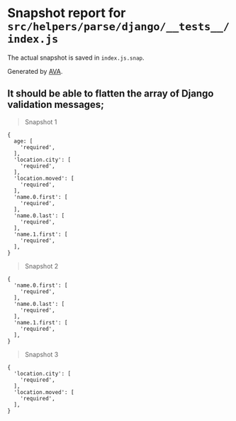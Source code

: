 # Snapshot report for `src/helpers/parse/django/__tests__/index.js`

The actual snapshot is saved in `index.js.snap`.

Generated by [AVA](https://avajs.dev).

## It should be able to flatten the array of Django validation messages;

> Snapshot 1

    {
      age: [
        'required',
      ],
      'location.city': [
        'required',
      ],
      'location.moved': [
        'required',
      ],
      'name.0.first': [
        'required',
      ],
      'name.0.last': [
        'required',
      ],
      'name.1.first': [
        'required',
      ],
    }

> Snapshot 2

    {
      'name.0.first': [
        'required',
      ],
      'name.0.last': [
        'required',
      ],
      'name.1.first': [
        'required',
      ],
    }

> Snapshot 3

    {
      'location.city': [
        'required',
      ],
      'location.moved': [
        'required',
      ],
    }
